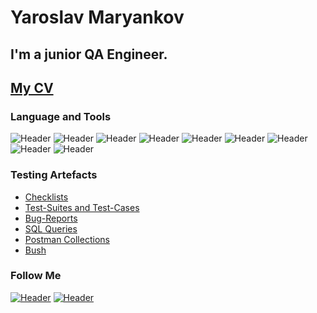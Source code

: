# Yaroslav Maryankov
## I'm a junior QA Engineer. 
## [My CV](https://github.com/Yaroslav0314/my-cv)

### Language and Tools
![Header](https://img.shields.io/badge/Jira-090909?style=for-the-badge&logo=jira&logoColor=136be1)
![Header](https://img.shields.io/badge/Postman-090909?style=for-the-badge&logo=postman&logoColor=f76935)
![Header](https://img.shields.io/badge/Swagger-090909?style=for-the-badge&logo=swagger&logoColor=7ede2b)
![Header](https://img.shields.io/badge/Github-090909?style=for-the-badge&logo=github&logoColor=8cc4d7)
![Header](https://img.shields.io/badge/MySQL-090909?style=for-the-badge&logo=mysql&logoColor=00618a)
![Header](https://img.shields.io/badge/DevTools-090909?style=for-the-badge&logo=googlechrome&logoColor=2674f2)
![Header](https://img.shields.io/badge/AndroidStudio-090909?style=for-the-badge&logo=androidstudio&logoColor=3ad07d)
![Header](https://img.shields.io/badge/Fiddler-090909?style=for-the-badge&logo=fiddler&logoColor=8cc4d7)
![Header](https://img.shields.io/badge/CharlesProxy-090909?style=for-the-badge&logo=charlesproxy&logoColor=8cc4d7)

### Testing Artefacts

- [Checklists](https://github.com/Yaroslav0314/Checklists)
- [Test-Suites and Test-Cases](https://github.com/Yaroslav0314/Test-Suites-and-Test-Cases)
- [Bug-Reports](https://github.com/Yaroslav0314/Bug-Reports)
- [SQL Queries](https://github.com/Yaroslav0314/SQL-Queries)
- [Postman Collections](https://github.com/Yaroslav0314/Postman-Collections.git)
- [Bush](https://github.com/Yaroslav0314/bush)
### Follow Me
[![Header](https://img.shields.io/badge/Telegram-090909?style=for-the-badge&logo=telegram&logoColor=31a5db)](https://t.me/yaroslav0314)
[![Header](https://img.shields.io/badge/Linkedin-090909?style=for-the-badge&logo=linkedin&logoColor=0073b1)](https://www.linkedin.com/in/yaroslav-maryankov-28209b215/)
